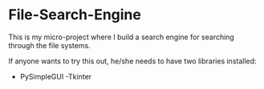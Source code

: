 # File-Search-Engine

This is my micro-project where I build a search engine for searching through the file systems. 

If anyone wants to try this out, he/she needs to have two libraries installed:
- PySimpleGUI
-Tkinter

